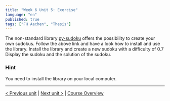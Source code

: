 ```yaml
---
title: "Week 6 Unit 5: Exercise"
language: "en"
published: true
tags: ["FH Aachen", "Thesis"]
---
```


The non-standard library [py-sudoku](https://pypi.org/project/py-sudoku/) offers the possibility to create your own sudokus. Follow the above link and have a look how to install and use the library. Install the library and create a new sudoku with a difficulty of 0.7 Display the sudoku and the solution of the sudoku.

### Hint

You need to install the library on your local computer.

---

[< Previous unit](/teaching/python-mooc/week6_unit6_example_libraries) | [Next unit >](/teaching/python-mooc/week6_unit5_selftest) |
[Course Overview](/teaching/python-mooc)